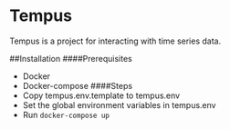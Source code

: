 Tempus
================

Tempus is a project for interacting with time series data. 

##Installation
####Prerequisites
- Docker
- Docker-compose
####Steps
- Copy tempus.env.template to tempus.env
- Set the global environment variables in tempus.env
- Run `docker-compose up`
